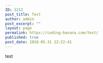 ```yaml
---
ID: 1212
post_title: Test
author: admin
post_excerpt: ""
layout: page
permalink: https://coding-banana.com/test/
published: true
post_date: 2018-05-31 22:22:41
---
```

test